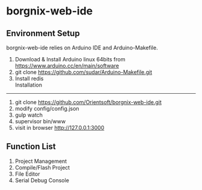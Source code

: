 # borgnix-web-ide
Environment Setup
-----------------
borgnix-web-ide relies on Arduino IDE and Arduino-Makefile.  
1. Download & Install Arduino linux 64bits from https://www.arduino.cc/en/main/software  
2. git clone https://github.com/sudar/Arduino-Makefile.git  
3. Install redis  
Installation
------------
1. git clone https://github.com/Orientsoft/borgnix-web-ide.git  
2. modify config/config.json
3. gulp watch  
4. supervisor bin/www  
5. visit in browser http://127.0.0.1:3000  

Function List  
-------------
1. Project Management  
2. Compile/Flash Project  
3. File Editor  
4. Serial Debug Console  
